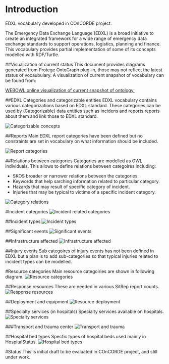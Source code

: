 # Introduction
EDXL vocabulary developed in COnCORDE project.

The Emergency Data Exchange Language (EDXL) is a broad initiative to create an integrated framework for a wide range of emergency data exchange standards to support operations, logistics, planning and finance. This vocabulary provides partial implementation of some of  its concepts modelled with RDF/Turtle.

##Visualization of current status
This document provides diagrams generated from Protege OntoGraph plug-in, those may not reflect the latest status of vocaubulary. A visualization of current snapshot of vocabulary can be found from:

[WEBOWL online visualization of current snapshot of ontology.](http://vowl.visualdataweb.org/webvowl/#iri=https://raw.githubusercontent.com/OntoRep/EDXL/master/EDXL.ttl "WEBOWL visualization")

##EDXL Categories and categorizable entities
EDXL vocabulary contains various categorizations based on EDXL standard.  These categories can be used by (Categorizable) data entities such as incidens and reports reports about them and link those to EDXL standard.

![Categorizable concepts](https://raw.githubusercontent.com/OntoRep/EDXL/master/CategorizableCategories.png)

##Reports 
Main EDXL report categories have been defined but no constraints are set in vocabulary on what information should be included. 

![Report categories](https://raw.githubusercontent.com/OntoRep/EDXL/master/ReportCategories.png)

##Relations between categories
Categories are modelled as OWL individuals. This allows to define relations between categoires including: 
* SKOS broader or narrower relations between the categories. 
* Keywords that help sarching information related to particular category.
* Hazards that may result of specific category of incident.
* Injuries that may be typical to victims of a specific incident category.

![Category relations](https://raw.githubusercontent.com/OntoRep/EDXL/master/CategoryRelations.png)

#Incident categories
![Incident related categories](https://raw.githubusercontent.com/OntoRep/EDXL/master/IncidentCategories.png)

##Incident types
![Incident types](https://github.com/OntoRep/EDXL/blob/master/IncidentTypes.png)

##Significant events
![Significant events](https://raw.githubusercontent.com/OntoRep/EDXL/master/SignificantEventCategories.png)

##Infrastructure affected
![Infrastructure affected](https://github.com/OntoRep/EDXL/blob/master/InfrastructureAffected.png)

##Injury events
Sub categoires of injury events has not been defined in EDXL but a plan is to add sub-categories so that typical injuries related to incident types can be modelled.

#Resource categories
Main resource categoiries are shown in following diagram.
![Resource categories](https://raw.githubusercontent.com/OntoRep/EDXL/master/ResourceCategories.png)

##Response resources
These are needed in various SitRep report counts.
![Response resources](https://raw.githubusercontent.com/OntoRep/EDXL/master/ResponseResources.png)

##Deployment and equipment
![Resource deployment](https://raw.githubusercontent.com/OntoRep/EDXL/master/DeploymentAndEquipmentCategories.png)

##Specialty services (in hospitals)
Specialty services available on hospitals.
![Specialty services](https://raw.githubusercontent.com/OntoRep/EDXL/master/SpecialtyServices.png)

###Transport and trauma center 
![Transport and trauma](https://raw.githubusercontent.com/OntoRep/EDXL/master/transportAndTraumacenter.png)

##Hospital bed types
Specfic types of hospital beds used mainly in HospitalStatus.
![Hospital bed types](https://raw.githubusercontent.com/OntoRep/EDXL/master/HospitalBeds.png)

#Status
This is initial draft to be evaluated in COnCORDE project, and still under work.




